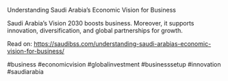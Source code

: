 Understanding Saudi Arabia’s Economic Vision for Business

Saudi Arabia’s Vision 2030 boosts business. Moreover, it supports innovation, diversification, and global partnerships for growth.

Read on: https://saudibss.com/understanding-saudi-arabias-economic-vision-for-business/

#business #economicvision #globalinvestment #businesssetup #innovation #saudiarabia

